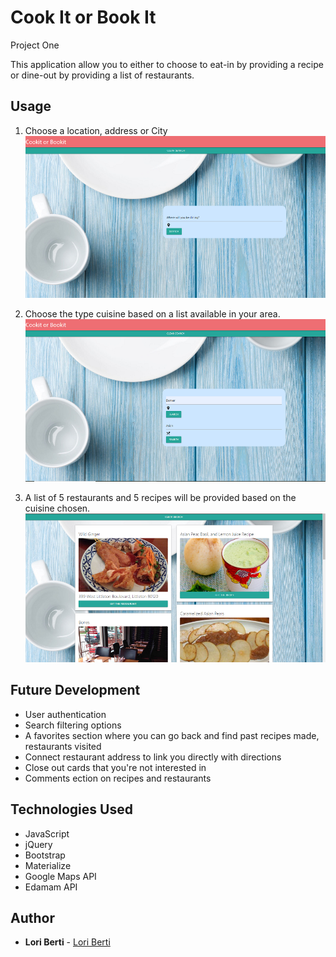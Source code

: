 # Cook It or Book It
Project One

This application allow you to either to choose to eat-in by providing a recipe or dine-out by providing a list of restaurants.   

## Usage

1.  Choose a location, address or City
![Select Location](https://github.com/lberti92/CookIt_or_BookIt/blob/master/assets/images/location.png)


2.  Choose the type cuisine based on a list available in your area.
![Select Cuisine](assets\images\cuisine.png)


3.  A list of 5 restaurants and 5 recipes will be provided based on the cuisine chosen.
![Selection Cards](assets\images\display.png)


## Future Development
- User authentication
- Search filtering options
- A favorites section where you can go back and find past recipes made, restaurants visited
- Connect restaurant address to link you directly with directions
- Close out cards that you're not interested in
- Comments ection on recipes and restaurants

## Technologies Used

- JavaScript
- jQuery
- Bootstrap
- Materialize
- Google Maps API
- Edamam API

## Author

* **Lori Berti** - [Lori Berti](https://github.com/lberti92)
